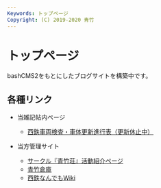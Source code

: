 ```yaml
---
Keywords: トップページ
Copyright: (C) 2019-2020 青竹
---
```

# トップページ
bashCMS2をもとにしたブログサイトを構築中です。

## 各種リンク

- 当雑記帖内ページ
    - [西鉄車両検査・車体更新進行表（更新休止中）](?page=nnr_car_inspect)

- 当方管理サイト
    - [サークル『青竹荘』活動紹介ページ](https://www.aotake91.net/)
    - [青竹倉庫](https://aotake91.yu-nagi.com/)
    - [西鉄なんでもWiki](https://seesaawiki.jp/nishitetsu-fan/)

